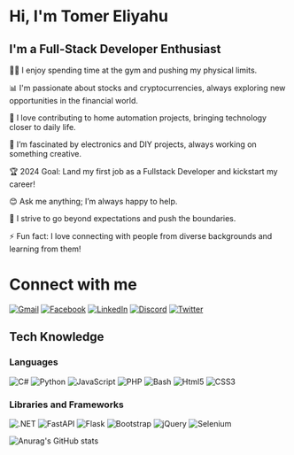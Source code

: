 # Hi, I'm Tomer Eliyahu
 
## I'm a Full-Stack Developer Enthusiast

🏋️‍♂️ I enjoy spending time at the gym and pushing my physical limits.

📊 I'm passionate about stocks and cryptocurrencies, always exploring new opportunities in the financial world.

🏡 I love contributing to home automation projects, bringing technology closer to daily life.

🧰 I’m fascinated by electronics and DIY projects, always working on something creative.

🏆 2024 Goal: Land my first job as a Fullstack Developer and kickstart my career!

😊 Ask me anything; I’m always happy to help.

💪 I strive to go beyond expectations and push the boundaries.

⚡ Fun fact: I love connecting with people from diverse backgrounds and learning from them!

# Connect with me
[![Gmail](https://img.shields.io/badge/-Gmail-D14836?style=flat&logo=gmail&logoColor=white)](mailto:tomer.klein@gmail.com)
[![Facebook](https://img.shields.io/badge/-Facebook-1877F2?style=flat&logo=facebook&logoColor=white)](https://www.facebook.com/tomer.klein)
[![LinkedIn](https://img.shields.io/badge/-LinkedIn-0077B5?style=flat&logo=linkedin&logoColor=white)](https://www.linkedin.com/in/tomer-klein-4bb8ab24/)
[![Discord](https://img.shields.io/badge/-Discord-5865F2?style=flat&logo=discord&logoColor=white)](https://discordapp.com/users/507656855770628115/)
[![Twitter](https://img.shields.io/badge/-Twitter-1DA1F2?style=flat&logo=twitter&logoColor=white)](https://twitter.com/tomerklein)

## Tech Knowledge
 
### Languages
![C#](https://img.shields.io/badge/-C%23-333333?style=flat&logo=CSharp&logoColor=7e10cc)
![Python](https://img.shields.io/badge/-Python-333333?style=flat&logo=python)
![JavaScript](https://img.shields.io/badge/-JavaScript-333333?style=flat&logo=javascript)
![PHP](https://img.shields.io/badge/-PHP-333333?style=flat&logo=php)
![Bash](https://img.shields.io/badge/-Bash-333333?style=flat&logo=gnu-bash)
![Html5](https://img.shields.io/badge/-Html5-333333?style=flat&logo=html5)
![CSS3](https://img.shields.io/badge/-CSS3-333333?style=flat&logo=css3)
 
### Libraries and Frameworks
![.NET](https://img.shields.io/badge/-.NET-333333?style=flat&logo=dotnet)
![FastAPI](https://img.shields.io/badge/-FastAPI-333333?style=flat&logo=fastapi)
![Flask](https://img.shields.io/badge/-Flask-333333?style=flat&logo=flask)
![Bootstrap](https://img.shields.io/badge/-Bootstrap-333333?style=flat&logo=bootstrap)
![jQuery](https://img.shields.io/badge/-jQuery-333333?style=flat&logo=jquery)
![Selenium](https://img.shields.io/badge/-Selenium-333333?style=flat&logo=Selenium)

![Anurag's GitHub stats](https://github-readme-stats.vercel.app/api?username=Tomere123321&show_icons=true)
